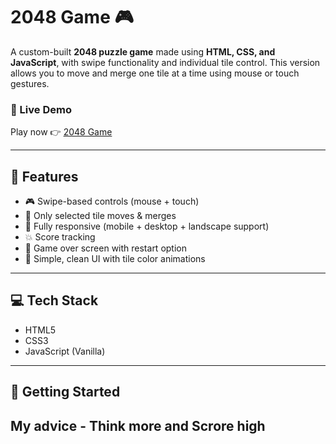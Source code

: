 # 2048 Game 🎮

A custom-built **2048 puzzle game** made using **HTML, CSS, and JavaScript**, with swipe functionality and individual tile control. This version allows you to move and merge one tile at a time using mouse or touch gestures.

### 🔗 Live Demo
Play now 👉 [2048 Game](https://harshal-girase-00.github.io/2048-Game/)

---


## 📌 Features

- 🎮 Swipe-based controls (mouse + touch)
- 🎯 Only selected tile moves & merges
- 📱 Fully responsive (mobile + desktop + landscape support)
- 💥 Score tracking
- 🛑 Game over screen with restart option
- 🧠 Simple, clean UI with tile color animations

---

## 💻 Tech Stack

- HTML5
- CSS3
- JavaScript (Vanilla)

---

## 🚀 Getting Started

## My advice - Think more and Scrore high

